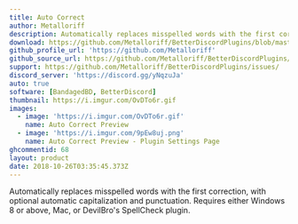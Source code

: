 ```yaml
---
title: Auto Correct
author: Metalloriff
description: Automatically replaces misspelled words with the first correction, with optional automatic capitalization and punctuation. Requires either Windows 8 or above, Mac, or DevilBro's SpellCheck plugin.
download: https://github.com/Metalloriff/BetterDiscordPlugins/blob/master/AutoCorrect.plugin.js
github_profile_url: 'https://github.com/Metalloriff'
github_source_url: https://github.com/Metalloriff/BetterDiscordPlugins/blob/master/AutoCorrect.plugin.js
support: https://github.com/Metalloriff/BetterDiscordPlugins/issues/
discord_server: 'https://discord.gg/yNqzuJa'
auto: true
software: [BandagedBD, BetterDiscord]
thumbnail: https://i.imgur.com/OvDTo6r.gif
images:
  - image: 'https://i.imgur.com/OvDTo6r.gif'
    name: Auto Correct Preview
  - image: 'https://i.imgur.com/9pEw8uj.png'
    name: Auto Correct Preview - Plugin Settings Page
ghcommentid: 68
layout: product
date: 2018-10-26T03:35:45.373Z
---
```

Automatically replaces misspelled words with the first correction, with optional automatic capitalization and punctuation. Requires either Windows 8 or above, Mac, or DevilBro's SpellCheck plugin.